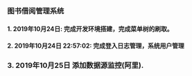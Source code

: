 ###  图书借阅管理系统

#### 1. 2019年10月24日: 完成开发环境搭建，完成菜单树的刷取。
#### 2. 2019年10月24日 22:57:02: 完成登入日志管理，系统用户管理
###  3. 2019年10月25日 添加数据源监控(阿里).

